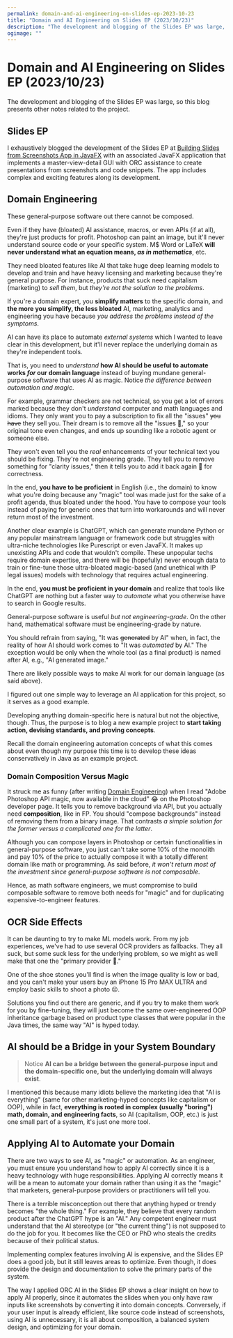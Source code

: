 ```yaml
---
permalink: domain-and-ai-engineering-on-slides-ep-2023-10-23
title: "Domain and AI Engineering on Slides EP (2023/10/23)"
description: "The development and blogging of the Slides EP was large, so this blog presents other notes related to the project."
ogimage: ""
---
```



<!-- Copyright (c) 2023 Tobias Briones. All rights reserved. -->
<!-- SPDX-License-Identifier: CC-BY-4.0 -->
<!-- This file is part of https://github.com/tobiasbriones/blog -->

# Domain and AI Engineering on Slides EP (2023/10/23)

The development and blogging of the Slides EP was large, so this blog presents
other notes related to the project.

## Slides EP

I exhaustively blogged the development of the Slides EP at
[Building Slides from Screenshots App in JavaFX](/building-slides-from-screenshots-app-in-javafx)
with an associated JavaFX application that implements a master-view-detail GUI
with ORC assistance to create presentations from screenshots and code snippets.
The app includes complex and exciting features along its development.

## Domain Engineering

These general-purpose software out there cannot be composed.

Even if they have (bloated) AI assistance, macros, or even APIs
(if at all), they're just products for profit. Photoshop can paint an image, but
it'll never understand source code or your specific system. M$ Word or LaTeX
**will never understand what an equation means, *as in mathematics***, etc.

They need bloated features like AI that take huge deep learning models to
develop and train and have heavy licensing and marketing because they're general
purpose. For instance, products that suck need capitalism
(marketing) to *sell them*, but *they're not the solution to the problems*.

If you're a domain expert, you **simplify matters** to the specific domain, and
**the more you simplify, the less bloated** AI, marketing, analytics and
engineering you have because *you address the problems instead of the symptoms*.

AI can have its place to automate *external systems* which I wanted to leave
clear in this development, but it'll never replace the underlying domain as
they're independent tools.

That is, you need to *understand* **how AI should be useful to automate
works *for* our domain language** instead of buying mundane general-purpose
software that uses AI as magic. Notice *the difference between automation and
magic*.

For example, grammar checkers are not technical, so you get a lot of errors
marked because they don't *understand* computer and math languages and idioms.
They only want you to pay a subscription to fix all the "issues" ~~you have~~
they sell you. Their dream is to remove all the "issues 💸," so your original
tone even changes, and ends up sounding like a robotic agent or someone else.

They won't even tell you the *real* enhancements of your technical text you
should be fixing. They're not engineering grade. They tell you to remove
something for "clarity issues," then it tells you to add it back again 🤯 for
correctness.

In the end, **you have to be proficient** in English (i.e., the domain) to know
what you're doing because any "magic" tool was made just for the sake of a
profit agenda, thus bloated under the hood. You have to compose your tools
instead of paying for generic ones that turn into workarounds and will never
return most of the investment.

Another clear example is ChatGPT, which can generate mundane Python or any
popular mainstream language or framework code but struggles with ultra-niche
technologies like Purescript or even JavaFX. It makes up unexisting APIs and
code that wouldn't compile. These unpopular techs require domain expertise, and
there will be (hopefully) never enough data to train or fine-tune those
ultra-bloated magic-based (and unethical with IP legal issues) models with
technology that requires actual engineering.

In the end, **you must be proficient in your domain** and realize that tools
like ChatGPT are nothing but a faster way to *automate* what you otherwise have
to search in Google results.

General-purpose software is useful *but not engineering-grade*. On the other
hand, mathematical software must be engineering-grade by nature.

You should refrain from saying, "It was ~~generated~~ by AI" when, in fact, the
reality of how AI should work comes to "It was *automated* by AI." The exception
would be only when the whole tool (as a final product) is named after AI, e.g.,
"AI generated image."

There are likely possible ways to make AI work for our domain language (as said
above).

I figured out one simple way to leverage an AI application for this project, so
it serves as a good example.

Developing anything domain-specific here is natural but not the objective,
though. Thus, the purpose is to blog a new example project to **start taking
action, devising standards, and proving concepts**.

Recall the domain engineering automation concepts of what this comes about even
though my purpose this time is to develop these ideas conservatively in Java as
an example project.

### Domain Composition Versus Magic

It struck me as funny (after writing [Domain Engineering](#domain-engineering))
when I read "Adobe Photoshop API magic, now available in the cloud" 😂 on the
Photoshop developer page. It tells you to remove background via API, but you
actually need **composition**, like in FP. You should "compose backgrounds"
instead of removing them from a binary image. That contrasts *a simple solution
for the former versus a complicated one for the latter*.

Although you can compose layers in Photoshop or certain functionalities in
general-purpose software, you just can't take some 10% of the monolith and pay
10% of the price to actually compose it with a totally different domain like
math or programming. As said before, *it won't return most of the investment
since general-purpose software is not composable*.

Hence, as math software engineers, we must compromise to build composable
software to remove both needs for "magic" and for duplicating
expensive-to-engineer features.

## OCR Side Effects

It can be daunting to try to make ML models work. From my job experiences, we've
had to use several OCR providers as fallbacks. They all suck, but some suck less
for the underlying problem, so we might as well make that one the "primary
provider 💸."

One of the shoe stones you'll find is when the image quality is low or bad, and
you can't make your users buy an iPhone 15 Pro MAX ULTRA and employ basic skills
to shoot a photo 😣.

Solutions you find out there are generic, and if you try to make them work for
you by fine-tuning, they will just become the same over-engineered OOP
inheritance garbage based on product type classes that were popular in the Java
times, the same way "AI" is hyped today.

## AI should be a Bridge in your System Boundary

> Notice **AI can be a bridge between the general-purpose input and the
> domain-specific one, but the underlying domain will always exist**.

I mentioned this because many idiots believe the marketing idea that "AI is
everything" (same for other marketing-hyped concepts like capitalism or OOP),
while in fact, **everything is rooted in complex (usually "boring")
math, domain, and engineering facts**, so AI (capitalism, OOP, etc.) is just one
small part of a system, it's just one more tool.

## Applying AI to Automate your Domain

There are two ways to see AI, as "magic" or automation. As an engineer, you must
ensure you understand how to apply AI correctly since it is a heavy technology
with huge responsibilities. Applying AI correctly means it will be a mean to
automate your domain rather than using it as the "magic" that marketers,
general-purpose providers or practitioners will tell you.

There is a terrible misconception out there that anything hyped or trendy
becomes "the whole thing." For example, they believe that every random product
after the ChatGPT hype is an "AI." Any competent engineer must understand that
the AI stereotype (or "the current thing") is not supposed to do the job for
you. It becomes like the CEO or PhD who steals the credits because of their
political status.

Implementing complex features involving AI is expensive, and the Slides EP does
a good job, but it still leaves areas to optimize. Even though, it does provide
the design and documentation to solve the primary parts of the system.

The way I applied ORC AI in the Slides EP shows a clear insight on how to apply
AI properly, since it automates the slides when you only have raw inputs like
screenshots by converting it into domain concepts. Conversely, if your user
input is already efficient, like source code instead of screenshots, using AI is
unnecessary, it is all about composition, a balanced system design, and
optimizing for your domain.





